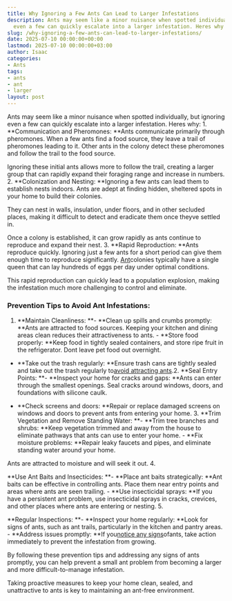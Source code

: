```yaml
---
title: Why Ignoring a Few Ants Can Lead to Larger Infestations
description: Ants may seem like a minor nuisance when spotted individually, but ignoring
  even a few can quickly escalate into a larger infestation. Heres why 1.
slug: /why-ignoring-a-few-ants-can-lead-to-larger-infestations/
date: 2025-07-10 00:00:00+00:00
lastmod: 2025-07-10 00:00:00+03:00
author: Isaac
categories:
- Ants
tags:
- ants
- ant
- larger
layout: post
---
```

Ants may seem like a minor nuisance when spotted individually, but ignoring even a few can quickly escalate into a larger infestation. Heres why: 1. **Communication and Pheromones: **Ants communicate primarily through pheromones. When a few ants find a food source, they leave a trail of pheromones leading to it. Other ants in the colony detect these pheromones and follow the trail to the food source.

Ignoring these initial ants allows more to follow the trail, creating a larger group that can rapidly expand their foraging range and increase in numbers. 2. **Colonization and Nesting: **Ignoring a few ants can lead them to establish nests indoors. Ants are adept at finding hidden, sheltered spots in your home to build their colonies.

They can nest in walls, insulation, under floors, and in other secluded places, making it difficult to detect and eradicate them once theyve settled in.

Once a colony is established, it can grow rapidly as ants continue to reproduce and expand their nest. 3. **Rapid Reproduction: **Ants reproduce quickly. Ignoring just a few ants for a short period can give them enough time to reproduce significantly. [Ant](https://pestpolicy.com/ant-control-in-federal-way/)colonies typically have a single queen that can lay hundreds of eggs per day under optimal conditions.

This rapid reproduction can quickly lead to a population explosion, making the infestation much more challenging to control and eliminate.

###  Prevention Tips to Avoid Ant Infestations:

1. **Maintain Cleanliness: **- **Clean up spills and crumbs promptly: **Ants are attracted to food sources. Keeping your kitchen and dining areas clean reduces their attractiveness to ants. - **Store food properly: **Keep food in tightly sealed containers, and store ripe fruit in the refrigerator. Dont leave pet food out overnight.

- **Take out the trash regularly: **Ensure trash cans are tightly sealed and take out the trash regularly to[avoid attracting ants](https://pestpolicy.com/how-to-remove-ants-from-carpet/).2. **Seal Entry Points: **- **Inspect your home for cracks and gaps: **Ants can enter through the smallest openings. Seal cracks around windows, doors, and foundations with silicone caulk.

- **Check screens and doors: **Repair or replace damaged screens on windows and doors to prevent ants from entering your home. 3. **Trim Vegetation and Remove Standing Water: **- **Trim tree branches and shrubs: **Keep vegetation trimmed and away from the house to eliminate pathways that ants can use to enter your home. - **Fix moisture problems: **Repair leaky faucets and pipes, and eliminate standing water around your home.

Ants are attracted to moisture and will seek it out. 4.

**Use Ant Baits and Insecticides: **- **Place ant baits strategically: **Ant baits can be effective in controlling ants. Place them near entry points and areas where ants are seen trailing. - **Use insecticidal sprays: **If you have a persistent ant problem, use insecticidal sprays in cracks, crevices, and other places where ants are entering or nesting. 5.

**Regular Inspections: **- **Inspect your home regularly: **Look for signs of ants, such as ant trails, particularly in the kitchen and pantry areas. - **Address issues promptly: **If you[notice any signs](https://pestpolicy.com/how-much-does-an-ant-exterminator-cost/)ofants, take action immediately to prevent the infestation from growing.

By following these prevention tips and addressing any signs of ants promptly, you can help prevent a small ant problem from becoming a larger and more difficult-to-manage infestation.

Taking proactive measures to keep your home clean, sealed, and unattractive to ants is key to maintaining an ant-free environment.